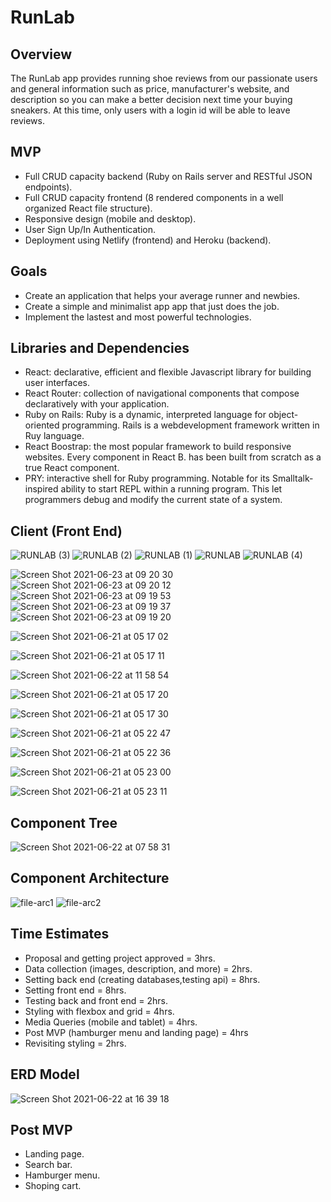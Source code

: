 # RunLab

## Overview
The RunLab app provides running shoe reviews from our passionate users and general information such as price, manufacturer's website, and description so you can make a better decision next time your buying sneakers. At this time, only users with a login id will be able to leave reviews.

## MVP
- Full CRUD capacity backend (Ruby on Rails server and RESTful JSON endpoints).
- Full CRUD capacity frontend (8 rendered components in a well organized React file structure).
- Responsive design (mobile and desktop).
- User Sign Up/In Authentication.
- Deployment using Netlify (frontend) and Heroku (backend).

## Goals 
- Create an application that helps your average runner and newbies.
- Create a simple and minimalist app app that just does the job.
- Implement the lastest and most powerful technologies. 

## Libraries and Dependencies
- React: declarative, efficient and flexible Javascript library for building user interfaces.
- React Router: collection of navigational components that compose declaratively with your application.
- Ruby on Rails: Ruby is a dynamic, interpreted language for object-oriented programming. Rails is a webdevelopment framework written in Ruy language.
- React Boostrap: the most popular framework to build responsive websites. Every component in React B. has been built from scratch as a true React component.
- PRY: interactive shell for Ruby programming. Notable for its Smalltalk-inspired ability to start REPL within a running program. This let programmers debug and modify the current state of a system.

## Client (Front End)
![RUNLAB (3)](https://user-images.githubusercontent.com/82680108/123104992-6b984b80-d405-11eb-9015-14fb5d841188.png)
![RUNLAB (2)](https://user-images.githubusercontent.com/82680108/123104996-6c30e200-d405-11eb-9ad0-3c849b230d24.png)
![RUNLAB (1)](https://user-images.githubusercontent.com/82680108/123105001-6c30e200-d405-11eb-8025-60ce7775d93b.png)
![RUNLAB](https://user-images.githubusercontent.com/82680108/123105004-6c30e200-d405-11eb-9714-f67feb4d31d6.png)
![RUNLAB (4)](https://user-images.githubusercontent.com/82680108/123105012-6e933c00-d405-11eb-89c7-632321e8aadb.png)

![Screen Shot 2021-06-23 at 09 20 30](https://user-images.githubusercontent.com/82680108/123103745-51aa3900-d404-11eb-8545-13e7e4ac74f7.png)
![Screen Shot 2021-06-23 at 09 20 12](https://user-images.githubusercontent.com/82680108/123103749-51aa3900-d404-11eb-9627-18b67586df64.png)
![Screen Shot 2021-06-23 at 09 19 53](https://user-images.githubusercontent.com/82680108/123103751-5242cf80-d404-11eb-8038-d5370a670992.png)
![Screen Shot 2021-06-23 at 09 19 37](https://user-images.githubusercontent.com/82680108/123103753-5242cf80-d404-11eb-94c4-1297138bb4f6.png)
![Screen Shot 2021-06-23 at 09 19 20](https://user-images.githubusercontent.com/82680108/123103754-5242cf80-d404-11eb-9025-28138df47ee2.png)



![Screen Shot 2021-06-21 at 05 17 02](https://user-images.githubusercontent.com/82680108/122738566-1a932680-d250-11eb-8119-8ff9b967c55f.png)

![Screen Shot 2021-06-21 at 05 17 11](https://user-images.githubusercontent.com/82680108/122738587-1f57da80-d250-11eb-8987-ae14dbd7e51a.png)

![Screen Shot 2021-06-22 at 11 58 54](https://user-images.githubusercontent.com/82680108/122960294-477b3280-d351-11eb-92e7-7c3fad7baa8e.png)

![Screen Shot 2021-06-21 at 05 17 20](https://user-images.githubusercontent.com/82680108/122738586-1f57da80-d250-11eb-9e6f-d7581b6c5213.png)

![Screen Shot 2021-06-21 at 05 17 30](https://user-images.githubusercontent.com/82680108/122738584-1ebf4400-d250-11eb-8939-fcf6c6a999e5.png)

![Screen Shot 2021-06-21 at 05 22 47](https://user-images.githubusercontent.com/82680108/122739338-e10eeb00-d250-11eb-929c-17f6186d468b.png)

![Screen Shot 2021-06-21 at 05 22 36](https://user-images.githubusercontent.com/82680108/122739344-e2d8ae80-d250-11eb-9f1c-73c003435ff0.png)

![Screen Shot 2021-06-21 at 05 23 00](https://user-images.githubusercontent.com/82680108/122739326-df452780-d250-11eb-9cea-50a768719966.png)

![Screen Shot 2021-06-21 at 05 23 11](https://user-images.githubusercontent.com/82680108/122739316-dce2cd80-d250-11eb-9873-cbc47b755911.png)







## Component Tree

![Screen Shot 2021-06-22 at 07 58 31](https://user-images.githubusercontent.com/82680108/122920776-c0699280-d32f-11eb-9197-9c5ac2177357.png)

## Component Architecture

![file-arc1](https://user-images.githubusercontent.com/82680108/122945869-e2224400-d346-11eb-9ff1-88dc1c519861.png)
![file-arc2](https://user-images.githubusercontent.com/82680108/122945881-e4849e00-d346-11eb-897d-41e6da1f5719.png)


## Time Estimates
- Proposal and getting project approved = 3hrs.
- Data collection (images, description, and more) = 2hrs.
- Setting back end (creating databases,testing api)  = 8hrs.
- Setting front end = 8hrs.
- Testing back and front end = 2hrs.
- Styling with flexbox and grid = 4hrs.
- Media Queries (mobile and tablet) = 4hrs.
- Post MVP (hamburger menu and landing page) = 4hrs
- Revisiting styling = 2hrs.

## ERD Model
![Screen Shot 2021-06-22 at 16 39 18](https://user-images.githubusercontent.com/82680108/123000133-2c261c80-d37d-11eb-846f-ed0b7bcbccdb.png)

## Post MVP
- Landing page.
- Search bar.
- Hamburger menu.
- Shoping cart.

